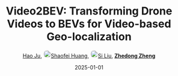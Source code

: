 ---
title: "Video2BEV: Transforming Drone Videos to BEVs for Video-based Geo-localization"
collection: publications
permalink: /publication/Video2BE2025
date: 2025-01-01
doi: 
oral: 
keywords: transforming drone videos, video based geo, video2bev transforming drone, visual geo-localization, 
venue: 'IEEE/CVF International Conference on Computer Vision (ICCV)'
paperurl: 'https://zdzheng.xyz/files/Juhao_Video2BEV.pdf'
blog: 'https://mp.weixin.qq.com/s/JttE911pNsUHzdkL3B3l5g'
code: 'https://github.com/HaoDot/Video2BEV-Open'
author: '<a href="https://zdzheng.xyz/authors/Hao-Ju" class="author">Hao Ju</a>, <a href="https://zdzheng.xyz/authors/Shaofei-Huang" class="author"> <img src= "https://zdzheng.xyz/coauthors/shaofei-huang.jpg" alt="shaofei-huang" style="border-radius: 50%; height:20px; width:20px">Shaofei Huang</a>, <a href="https://zdzheng.xyz/authors/Si-Liu" class="author"> <img src= "https://zdzheng.xyz/coauthors/si-liu.jpeg" alt="si-liu" style="border-radius: 50%; height:20px; width:20px">Si Liu</a>, <strong><a href="https://zdzheng.xyz/authors/Zhedong-Zheng" class="author">Zhedong Zheng</a></strong>'
sqlauthor: '{"@type": "Person","name": "Hao Ju"}, {"@type": "Person","name": "Shaofei Huang"}, {"@type": "Person","name": "Si Liu"}, {"@type": "Person","name": "Zhedong Zheng"}'
citation: ' Hao Ju,  Shaofei Huang,  Si Liu,  Zhedong Zheng, &quot;Video2BEV: Transforming Drone Videos to BEVs for Video-based Geo-localization.&quot; ICCV, 2025.'
pub_year: '2025'
bib: >
    @inproceedings{ju2024video2bev,<br>author = "Ju, Hao and Huang, Shaofei and Liu, Si and Zheng, Zhedong",<br>title = "Video2BEV: Transforming Drone Videos to BEVs for Video-based Geo-localization",<br>booktitle = "ICCV",<br>url = "https://zdzheng.xyz/files/Juhao\_Video2BEV.pdf",<br>code = "https://github.com/HaoDot/Video2BEV-Open",<br>blog = "https://mp.weixin.qq.com/s/JttE911pNsUHzdkL3B3l5g",<br>year = "2025"
    }

---
